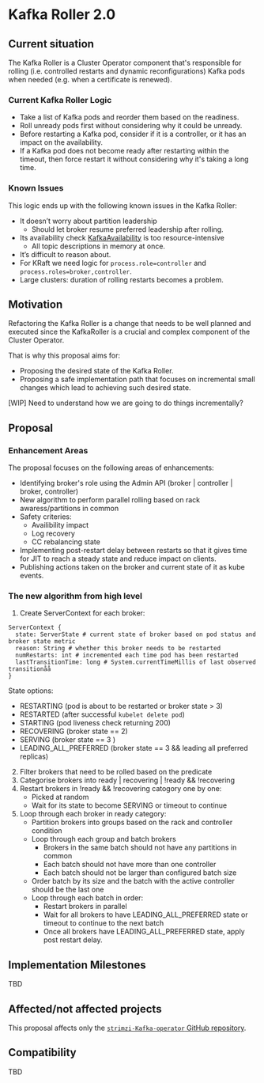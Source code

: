 # Kafka Roller 2.0

## Current situation

The Kafka Roller is a Cluster Operator component that's responsible for rolling (i.e. controlled restarts and dynamic reconfigurations) Kafka pods when needed (e.g. when a certificate is renewed).

### Current Kafka Roller Logic

- Take a list of Kafka pods and reorder them based on the readiness.
- Roll unready pods first without considering why it could be unready.
- Before restarting a Kafka pod, consider if it is a controller, or it has an impact on the availability.
- If a Kafka pod does not become ready after restarting within the timeout, then force restart it without considering
  why it's taking a long time.

### Known Issues

This logic ends up with the following known issues in the Kafka Roller:

- It doesn’t worry about partition leadership
    - Should let broker resume preferred leadership after rolling.
- Its availability
  check [KafkaAvailability](https://github.com/strimzi/strimzi-Kafka-operator/blob/bf4fa3f68cd83685bf56229c6bb98eccefabea72/cluster-operator/src/main/java/io/strimzi/operator/cluster/operator/resource/KafkaAvailability.java)
  is too resource-intensive
    - All topic descriptions in memory at once.
- It’s difficult to reason about.
- For KRaft we need logic for `process.role=controller` and `process.roles=broker,controller`.
- Large clusters: duration of rolling restarts becomes a problem.

## Motivation

Refactoring the Kafka Roller is a change that needs to be well planned and executed since the KafkaRoller is a crucial
and complex component of the Cluster Operator.

That is why this proposal aims for:

- Proposing the desired state of the Kafka Roller.
- Proposing a safe implementation path that focuses on incremental small changes which lead to achieving such desired
  state. 

[WIP] Need to understand how we are going to do things incrementally?

## Proposal

### Enhancement Areas

The proposal focuses on the following areas of enhancements:
- Identifying broker's role using the Admin API (broker | controller | broker, controller)
- New algorithm to perform parallel rolling based on rack awaress/partitions in common
- Safety criteries:
  - Availibility impact
  - Log recovery
  - CC rebalancing state
- Implementing post-restart delay between restarts so that it gives time for JIT to reach a steady state and reduce impact on clients.
- Publishing actions taken on the broker and current state of it as kube events. 

### The new algorithm from high level

1. Create ServerContext for each broker:

  ```
  ServerContext {
    state: ServerState # current state of broker based on pod status and broker state metric
    reason: String # whether this broker needs to be restarted
    numRestarts: int # incremented each time pod has been restarted
    lastTransitionTime: long # System.currentTimeMillis of last observed transitionåå
  }
  ```

  State options:
  - RESTARTING (pod is about to be restarted or broker state > 3)
  - RESTARTED (after successful `kubelet delete pod`)
  - STARTING (pod liveness check returning 200)
  - RECOVERING (broker state == 2)
  - SERVING  (broker state == 3 )
  - LEADING_ALL_PREFERRED (broker state == 3 && leading all preferred replicas)

2. Filter brokers that need to be rolled based on the predicate
3. Categorise brokers into ready |  recovering | !ready && !recovering
4. Restart brokers in !ready && !recovering catogory one by one:
    - Picked at random
    - Wait for its state to become SERVING or timeout to continue
5. Loop through each broker in ready category:
    - Partition brokers into groups based on the rack and controller condition
    - Loop through each group and batch brokers
      - Brokers in the same batch should not have any partitions in common
      - Each batch should not have more than one controller
      - Each batch should not be larger than configured batch size
    - Order batch by its size and the batch with the active controller should be the last one
    - Loop through each batch in order:
      - Restart brokers in parallel 
      - Wait for all brokers to have LEADING_ALL_PREFERRED state or timeout to continue to the next batch
      - Once all brokers have LEADING_ALL_PREFERRED state, apply post restart delay. 

## Implementation Milestones

TBD

## Affected/not affected projects

This proposal affects only
the [`strimzi-Kafka-operator` GitHub repository](https://github.com/strimzi/strimzi-Kafka-operator).

## Compatibility

<!--Call out any future or backwards compatibility considerations this proposal has accounted for.-->
TBD


